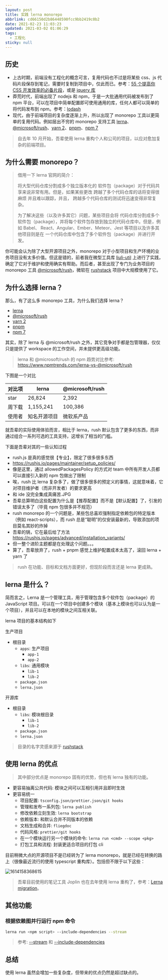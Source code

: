 ```yaml
---
layout: post
title: 实践 lerna monorepo
abbrlink: cd66150d2b86448590fcc9bb2419c0b2
date: 2021-02-23 11:03:23
updated: 2021-03-02 01:06:29
tags:
  - 工程化
sticky: null
---
```


## 历史

- 上古时期，前端没有工程化的概念可言，复用代码也不过是将某些 css、js 代码片段保存到笔记，需要时复制到项目中，仅此而已。参考：[55 个提高你 CSS 开发效率的必备片段](https://github.com/Wscats/CV/issues/29)，或是 [jquery 库](http://www.htmleaf.com/jQuery/)
- 莽荒时代，前端出现了 nodejs 和 npm，于是一大批通用代码被发布到了 npm 平台，可以在项目中简单配置即可使用通用的库，任何人都可以简单的将代码发布到 npm。参考：[lodash](https://www.npmjs.com/package/lodash)
- 现代，由于前端项目的复杂度逐渐上升，所以出现了 monorepo 工具以更简单的复用代码。例如层出不穷的 monorepo 支持工具 [lerna](https://lerna.js.org/)、[@microsoft/rush](https://rushjs.io/)、[yarn 2](https://yarnpkg.com/features/workspaces)、[pnpm](https://pnpm.js.org/en/workspaces)、[npm 7](https://docs.npmjs.com/cli/v7/using-npm/workspaces)

> 自去年 10 月开始，吾辈使用 lerna 重构个人和公司的项目，以应对愈加复杂的前端项目。

## 为什么需要 monorepo？

> 借用一下 lerna 官网的简介：
>
> 将大型代码仓库分割成多个独立版本化的 软件包（package）对于代码共享来说非常有用。但是，如果某些更改 跨越了多个代码仓库的话将变得很 麻烦 并且难以跟踪，并且， 跨越多个代码仓库的测试将迅速变得非常复杂。
>
> 为了解决这些（以及许多其它）问题，某些项目会将 代码仓库分割成多个软件包（package），并将每个软件包存放到独立的代码仓库中。但是，例如 Babel、 React、Angular、Ember、Meteor、Jest 等项目以及许多其他项目则是在 一个代码仓库中包含了多个软件包（package）并进行开发。

你可能会认为除了大型开源项目之外，monorepo 对于小型项目和生产环境的业务项目没有太多价值。但这是错的，前者我在微型工具库 [liuli-util](https://github.com/rxliuli/liuli-util) 上进行了实践，确定了它对于维护和使用确实有帮助。而后者，甚至出现了专门为业务项目的 monorepo 工具 [@microsoft/rush](https://rushjs.io/pages/intro/why_mono/)，微软在 [rushstack](https://github.com/microsoft/rushstack) 项目中大规模使用了它。

## 为什么选择 lerna？

那么，有了这么多 monorepo 工具，为什么我们选择 lerna？

- [lerna](https://lerna.js.org/)
- [@microsoft/rush](https://rushjs.io/)
- [yarn 2](https://yarnpkg.com/features/workspaces)
- [pnpm](https://pnpm.js.org/en/workspaces)
- [npm 7](https://docs.npmjs.com/cli/v7/using-npm/workspaces)

其实，除了 lerna 与 @microsoft/rush 之外，其它竞争对手都是包管理器，仅仅只是提供了 workspace 的工作空间，并未提供更高级功能。

> lerna 和 @microsoft/rush 的 npm 趋势对比参考: <https://www.npmtrends.com/lerna-vs-@microsoft/rush>

下图是一个对比

| 对比项 | lerna        | @microsoft/rush |
| ------ | ------------ | --------------- |
| star   | 26,824       | 2,392           |
| 周下载 | 1,155,241    | 100,386         |
| 使用者 | 知名开源项目 | 微软系产品      |

就吾辈的实际使用体验而言，相比于 lerna，rush 默认包含了更多的东西，而非通过组合一系列可选的工具支持，这增长了相当的门槛。

下面是吾辈对其的一些认知过程

- rush.js 是真的感觉很【专业】，限定了很多很多东西
- <https://rushjs.io/pages/maintainer/setup_policies/>
- 像是这里，通过 allowedPackagesPolicy 的方式对 team 中所有开发人员都可以直接引入新的 npm 包做出了限制
- 唉，rush 比 lerna 复杂多了，做了很多很多的预定义的事情，这就意味着，它对项目维护者（而非开发者）的要求更高
- 和 ide 没完全集成真痛苦.JPG
- 吾辈总算明白这些配置为什么是【推荐配置】而不是【默认配置】了，引发的错误太多了（毕竟 npm 包很多并不规范）
- rush monorepo 的一个问题是，某些包总喜欢强制指定依赖包的特定版本（例如 react-scripts），而 rush 总是“聪明”的仅安装最新的，导致添加的项目莫名其妙的炸掉
- 吾辈的锅，它在最后给了方法 <https://rushjs.io/pages/advanced/installation_variants/>
- 但一整个进阶主题都是在处理这个问题。。。
- 算了，吾辈放弃了，rush + pnpm 感觉上维护配置成本太高了，滚回 lerna + yarn 了

> rush 在功能、目标和文档方面更好，但现阶段而言还是 lerna 更成熟。

## lerna 是什么？

简而言之，Lerna 是一个管理工具，用于管理包含多个软件包（package）的 JavaScript 项目。可以在一个项目中创建多个模块（基本上模块也可以认为是一个项目），并且可以在本地的模块之间互相关联。

lerna 项目的基本结构如下

生产项目

- 根目录
  - `apps`: 生产项目
    - `app-1`
    - `app-2`
  - `libs`: 通用模块
    - `lib-1`
    - `lib-2`
  - `package.json`
  - `lerna.json`

开源库

- 根目录
  - `libs`: 模块根目录
    - `lib-1`
    - `lib-2`
  - `package.json`
  - `lerna.json`

> 目录的名字灵感来源于 [rushstack](https://github.com/microsoft/rushstack)

## 使用 lerna 的优点

> 其中部分优点是 monorepo 固有的优势，但也有 lerna 独有的功能。

- 更容易抽离公共代码: 模块之间可以互相引用并且即时生效
- 更容易统一
  - 项目配置: `tsconfig.json/prettier.json/git hooks`
  - 管理和发布一系列包: `lerna publish`
  - 修改依赖立刻生效: `lerna bootstrap`
  - 依赖版本: 和默认合并不同版本的依赖
  - 文档生成和合并: `fliegdoc`
  - 代码风格: `prettier/git hooks`
  - 在一个模块运行另一个模块的命令: `lerna run <cmd> --scope <pkg>`
  - 打包工具和流程: 封装更适合项目的打包 cli

目前稍微大点的开源项目不是已经转为了 lerna monorepo，就是已经在转换的路上（很像最近流行的使用 typescript 重构库）。包括但不限于以下这些：

![1614158368615](../resource/24e42e4188d24083b7ecf647048793f3.png)

> 吾辈目前使用的笔记工具 Joplin 也在去年使用 lerna 重构了，参考：[Lerna migration](https://github.com/laurent22/joplin/pull/4039)。

## 其他功能

### 根据依赖图并行运行 npm 命令

```sh
lerna run <npm script> --include-dependencies --stream
```

> 参考: [--stream](https://github.com/lerna/lerna/blob/main/commands/run/README.md#--stream) 和 [--include-dependencies](https://github.com/lerna/lerna/blob/main/core/filter-options/README.md#--include-dependencies)

## 总结

使用 lerna 虽然会增加一些复杂度，但带来的优点仍然是超过缺点的。
